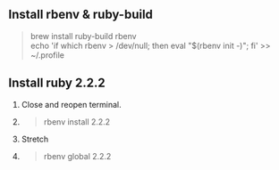 Install rbenv & ruby-build
--------------------------

> brew install ruby-build rbenv  
> echo 'if which rbenv > /dev/null; then eval "$(rbenv init -)"; fi' >> ~/.profile

Install ruby 2.2.2
------------------

1.	Close and reopen terminal.
2.	> rbenv install 2.2.2
3.	Stretch
4.	> rbenv global 2.2.2
